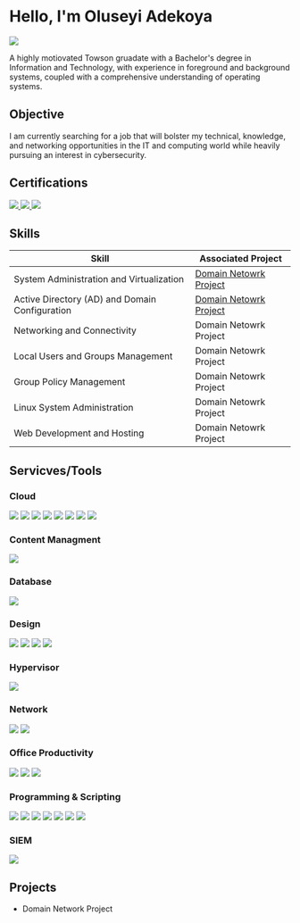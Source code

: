 # Hello, I'm Oluseyi Adekoya
<a href="https://linkedin.com/in/oluseyi-adekoya-3421541a6/"><img src="https://img.shields.io/badge/-LinkedIn-0072b1?&style=for-the-badge&logo=linkedin&logoColor=white" /></a>


A highly motiovated Towson gruadate with a Bachelor's degree in Information and Technology, with experience in foreground and background systems, coupled with a comprehensive understanding of operating systems.

## Objective

I am currently searching for a job that will bolster my technical, knowledge, and networking opportunities in the IT and computing world while heavily pursuing an interest in cybersecurity.

## Certifications
<div>
    <a href="https://www.credly.com/badges/13279bad-627d-4423-a1db-a6a4dc097fff/public_url">
        <img src="https://img.shields.io/badge/-Security%2B-FF0000?&style=for-the-badge&logo=CompTIA&logoColor=white" />
    </a>
    <a href="https://www.credly.com/badges/e24d0265-260b-4061-8994-44ae119fe3e5/linked_in_profile">
        <img src="https://img.shields.io/badge/-Network%2B-007ACC?&style=for-the-badge&logo=CompTIA&logoColor=white" />
    </a>
    <a href="https://www.credly.com/badges/8a563590-9767-454f-ae20-dc8eb4105617/linked_in_profile">
        <img src="https://img.shields.io/badge/-CCP-4D4D4D?&style=for-the-badge&logo=Amazon&logoColor=white" />
    </a>
</div>

## Skills

| Skill                                          | Associated Project                            |
|------------------------------------------------|-----------------------------------------------|
| System Administration and Virtualization       | <a href="https://github.com/ShashaAde/Domain-Network-Project/blob/main/README.md">Domain Netowrk Project</a>|
| Active Directory (AD) and Domain Configuration | <a href="https://google.com">Domain Netowrk Project</a>|
| Networking and Connectivity                    | Domain Netowrk Project|
| Local Users and Groups Management              | Domain Netowrk Project|
| Group Policy Management                        | Domain Netowrk Project|
| Linux System Administration                    | Domain Netowrk Project|
| Web Development and Hosting                    | Domain Netowrk Project|

## Servicves/Tools

### Cloud 
<div>
    <img src="https://img.shields.io/badge/-Amazon%20EC2-FF9900?style=for-the-badge&logo=AmazonEC2&logoColor=white" />
    <img src="https://img.shields.io/badge/-Amazon%20S3-569A31?style=for-the-badge&logo=AmazonS3&logoColor=white" />
    <img src="https://img.shields.io/badge/-AWS%20IAM-232F3E?style=for-the-badge&logo=AmazonIAM&logoColor=white" />
    <img src="https://img.shields.io/badge/-Amazon%20RDS-527FFF?style=for-the-badge&logo=AmazonRDS&logoColor=white" />
    <img src="https://img.shields.io/badge/-Amazon%20CloudFront-146EB4?style=for-the-badge&logo=Amazon&logoColor=white" />
    <img src="https://img.shields.io/badge/-AWS%20Lambda-FF9900?style=for-the-badge&logo=Amazon&logoColor=white" />
    <img src="https://img.shields.io/badge/-AWS%20CloudWatch-FF4F8B?style=for-the-badge&logo=AmazonCloudWatch&logoColor=white" />
    <img src="https://img.shields.io/badge/-AWS%20CloudFormation-232F3E?style=for-the-badge&logo=Amazon&logoColor=white" />
</div>

### Content Managment
<div>
    <img src="https://img.shields.io/badge/-WordPress-21759B?&style=for-the-badge&logo=Velociraptor&logoColor=white" />
</div>

### Database
<div>
    <img src="https://img.shields.io/badge/-MySQL-4479A1?&style=for-the-badge&logo=mysql&logoColor=white" />
</div>

### Design
<div>
    <img src="https://img.shields.io/badge/-Adobe%20Photoshop-31A8FF?&style=for-the-badge&logo=adobephotoshop&logoColor=white" />
    <img src="https://img.shields.io/badge/-Adobe%20After%20Effects-9999FF?&style=for-the-badge&logo=adobeaftereffects&logoColor=white" />
    <img src="https://img.shields.io/badge/-Adobe%20Premiere%20Pro-9999FF?&style=for-the-badge&logo=adobepremierepro&logoColor=white" />
    <img src="https://img.shields.io/badge/-Adobe%20Illustrator-FF9A00?&style=for-the-badge&logo=adobeillustrator&logoColor=white" />
</div>

### Hypervisor 
<div>
    <img src="https://img.shields.io/badge/-VMware-607078?&style=for-the-badge&logo=vmware&logoColor=white" />
</div>

### Network
<div>
    <img src="https://img.shields.io/badge/-Wireshark-1679A7?&style=for-the-badge&logo=Wireshark&logoColor=white" />
    <img src="https://img.shields.io/badge/-Cisco Packet Tracer-4D4D4D?&style=for-the-badge&logo=Cisco&logoColor=white" />
</div>

### Office Productivity 
<div>
    <img src="https://img.shields.io/badge/-Microsoft%20Excel-217346?&style=for-the-badge&logo=microsoftexcel&logoColor=white" />
    <img src="https://img.shields.io/badge/-Microsoft%20PowerPoint-DC3E2F?&style=for-the-badge&logo=microsoftpowerpoint&logoColor=white" />
    <img src="https://img.shields.io/badge/-Microsoft%20Word-2B579A?&style=for-the-badge&logo=microsoftword&logoColor=white" />    
</div>

### Programming & Scripting
<div>
    <img src="https://img.shields.io/badge/-Bash-4EAA25?&style=for-the-badge&logo=gnubash&logoColor=white" />
    <img src="https://img.shields.io/badge/-Python-3776AB?&style=for-the-badge&logo=python&logoColor=white" />
    <img src="https://img.shields.io/badge/-Perl-0298C3?&style=for-the-badge&logo=perl&logoColor=white" />
    <img src="https://img.shields.io/badge/-JavaScript-F7DF1E?&style=for-the-badge&logo=javascript&logoColor=black" />
    <img src="https://img.shields.io/badge/-HTML-E34F26?&style=for-the-badge&logo=html5&logoColor=white" />
    <img src="https://img.shields.io/badge/-C%2B%2B-00599C?&style=for-the-badge&logo=c%2B%2B&logoColor=white" />
    <img src="https://img.shields.io/badge/-Java-007396?&style=for-the-badge&logo=java&logoColor=white" />
</div>

### SIEM
<div>
    <img src="https://img.shields.io/badge/-Splunk-000000?&style=for-the-badge&logo=Splunk&logoColor=white" />
</div>



## Projects
- Domain Network Project
